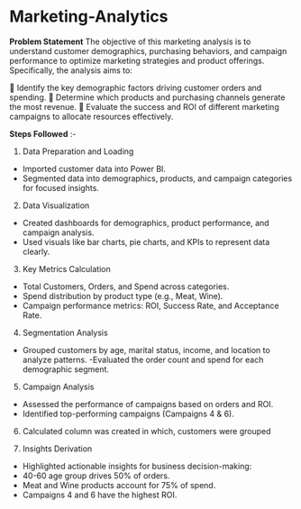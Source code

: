 # Marketing-Analytics
**Problem Statement**
The objective of this marketing analysis is to understand customer demographics, purchasing behaviors, and campaign performance to optimize marketing strategies and product offerings. Specifically, the analysis aims to:

📌 Identify the key demographic factors driving customer orders and spending.
📌 Determine which products and purchasing channels generate the most revenue.
📌 Evaluate the success and ROI of different marketing campaigns to allocate resources effectively.

**Steps Followed** :-
1. Data Preparation and Loading 
- Imported customer data into Power BI.
- Segmented data into demographics, products, and campaign categories for focused insights.


2. Data Visualization
- Created dashboards for demographics, product performance, and campaign analysis.
- Used visuals like bar charts, pie charts, and KPIs to represent data clearly.


3. Key Metrics Calculation
- Total Customers, Orders, and Spend across categories.
- Spend distribution by product type (e.g., Meat, Wine).
- Campaign performance metrics: ROI, Success Rate, and Acceptance Rate.


4. Segmentation Analysis
- Grouped customers by age, marital status, income, and location to analyze patterns.
-Evaluated the order count and spend for each demographic segment.


5. Campaign Analysis
- Assessed the performance of campaigns based on orders and ROI.
- Identified top-performing campaigns (Campaigns 4 & 6).


6. Calculated column was created in which, customers were grouped

   
7. Insights Derivation
- Highlighted actionable insights for business decision-making:
- 40-60 age group drives 50% of orders.
- Meat and Wine products account for 75% of spend.
- Campaigns 4 and 6 have the highest ROI.
